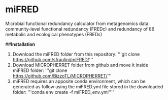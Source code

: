 # miFRED
Microbial functional redundancy calculator from metagenomics data: community-level functional redundancy (FREDc) and redundancy of 86 metabolic and ecological phenotypes (FREDs)

##**Installation**
1. Download the miFRED folder from this repository:
  '''git clone https://github.com/sfraulini/miFRED/'''
2. Download MICROPHERRET folder from github and move it inside miFRED folder:
  '''git clone https://github.com/BizzoTL/MICROPHERRET/'''
3. miFRED requires an apposite conda environment, which can be generated as follow using the miFRED.yml file stored in the downloaded folder:
  '''conda env create -f miFRED_env.yml''''
